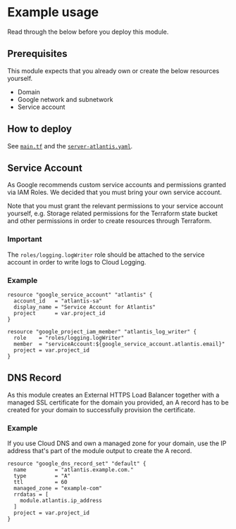 # Example usage

Read through the below before you deploy this module.

## Prerequisites

This module expects that you already own or create the below resources yourself.

- Domain
- Google network and subnetwork
- Service account

## How to deploy

See [`main.tf`](https://github.com/bschaatsbergen/atlantis-on-gcp-vm/tree/master/example/main.tf) and the [`server-atlantis.yaml`](https://github.com/bschaatsbergen/atlantis-on-gcp-vm/tree/master/example/server-atlantis.yaml).


## Service Account

As Google recommends custom service accounts and permissions granted via IAM Roles. We decided that you must bring your own service account.

Note that you must grant the relevant permissions to your service account yourself, e.g. Storage related permissions for the Terraform state bucket and other permissions in order to create resources through Terraform.

### Important

The `roles/logging.logWriter` role should be attached to the service account in order to write logs to Cloud Logging.

### Example

```hcl
resource "google_service_account" "atlantis" {
  account_id   = "atlantis-sa"
  display_name = "Service Account for Atlantis"
  project      = var.project_id
}

resource "google_project_iam_member" "atlantis_log_writer" {
  role    = "roles/logging.logWriter"
  member  = "serviceAccount:${google_service_account.atlantis.email}"
  project = var.project_id
}
```

## DNS Record

As this module creates an External HTTPS Load Balancer together with a managed SSL certificate for the domain you provided, an A record has to be created for your domain to successfully provision the certificate.

### Example

If you use Cloud DNS and own a managed zone for your domain, use the IP address that's part of the module output to create the A record.

```hcl
resource "google_dns_record_set" "default" {
  name         = "atlantis.example.com."
  type         = "A"
  ttl          = 60
  managed_zone = "example-com"
  rrdatas = [
    module.atlantis.ip_address
  ]
  project = var.project_id
}
```
